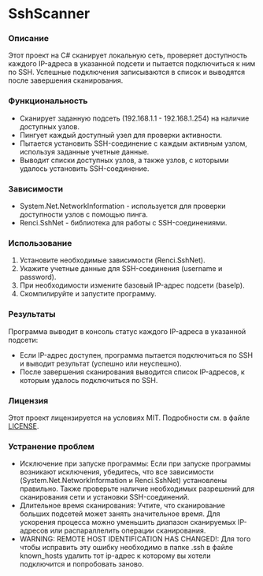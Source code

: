 # SshScanner

### Описание
Этот проект на C# сканирует локальную сеть, проверяет доступность каждого IP-адреса в указанной подсети и пытается подключиться к ним по SSH. Успешные подключения записываются в список и выводятся после завершения сканирования.

### Функциональность

* Сканирует заданную подсеть (192.168.1.1 - 192.168.1.254) на наличие доступных узлов.
* Пингует каждый доступный узел для проверки активности.
* Пытается установить SSH-соединение с каждым активным узлом, используя заданные учетные данные.
* Выводит списки доступных узлов, а также узлов, с которыми удалось установить SSH-соединение.

### Зависимости

* System.Net.NetworkInformation - используется для проверки доступности узлов с помощью пинга.
* Renci.SshNet - библиотека для работы с SSH-соединениями.

### Использование

1. Установите необходимые зависимости (Renci.SshNet).
2. Укажите учетные данные для SSH-соединения (username и password).
3. При необходимости измените базовый IP-адрес подсети (baseIp).
4. Скомпилируйте и запустите программу.

### Результаты
Программа выводит в консоль статус каждого IP-адреса в указанной подсети:

* Если IP-адрес доступен, программа пытается подключиться по SSH и выводит результат (успешно или неуспешно).
* После завершения сканирования выводится список IP-адресов, к которым удалось подключиться по SSH.

### Лицензия
Этот проект лицензируется на условиях MIT. Подробности см. в файле [LICENSE](LICENSE).

### Устранение проблем

* Исключение при запуске программы: Если при запуске программы возникают исключения, убедитесь, что все зависимости (System.Net.NetworkInformation и Renci.SshNet) установлены правильно. Также проверьте наличие необходимых разрешений для сканирования сети и установки SSH-соединений.
* Длительное время сканирования: Учтите, что сканирование больших подсетей может занять значительное время. Для ускорения процесса можно уменьшить диапазон сканируемых IP-адресов или распараллелить операции сканирования.
* WARNING: REMOTE HOST IDENTIFICATION HAS CHANGED!: Для того чтобы исправить эту ошибку необходимо в папке .ssh в файле known_hosts удалить тот ip-адрес к которому вы хотели подключится и попробовать заново.